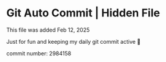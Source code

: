 # Git Auto Commit | Hidden File

This file was added Feb 12, 2025

Just for fun and keeping my daily git commit active 🤪

commit number: 2984158
